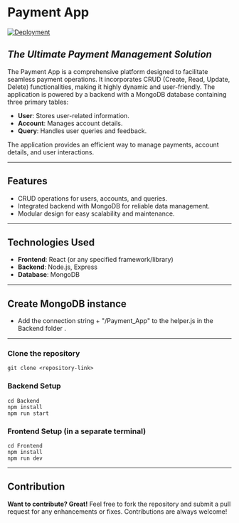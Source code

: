 # Payment App

[![Deployment](https://img.shields.io/badge/Deployment-Vercel-brightgreen)](https://payment-app-123.vercel.app/)

## _The Ultimate Payment Management Solution_


The Payment App is a comprehensive platform designed to facilitate seamless payment operations. It incorporates CRUD (Create, Read, Update, Delete) functionalities, making it highly dynamic and user-friendly. The application is powered by a backend with a MongoDB database containing three primary tables:

- **User**: Stores user-related information.
- **Account**: Manages account details.
- **Query**: Handles user queries and feedback.

The application provides an efficient way to manage payments, account details, and user interactions.

---

## Features

- CRUD operations for users, accounts, and queries.
- Integrated backend with MongoDB for reliable data management.
- Modular design for easy scalability and maintenance.

---

## Technologies Used

- **Frontend**: React (or any specified framework/library)
- **Backend**: Node.js, Express
- **Database**: MongoDB

---

## Create MongoDB instance 
- Add the connection string + "/Payment_App" to the helper.js in the Backend folder . 


---
### Clone the repository
```
git clone <repository-link>
```

### Backend Setup
```
cd Backend
npm install
npm run start
```

### Frontend Setup (in a separate terminal)
```
cd Frontend
npm install
npm run dev
```
---

## Contribution
**Want to contribute? Great!**
Feel free to fork the repository and submit a pull request for any enhancements or fixes. Contributions are always welcome!
